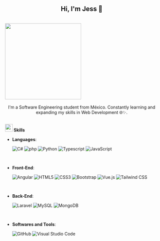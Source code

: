 ## <div align="center">Hi, I'm Jess 🌟</div>

<br>
<div style ="display:flex;" align="center">
  <img src="https://i.giphy.com/media/v1.Y2lkPTc5MGI3NjExd2ljcGxheXFsNzVlNTRuNW13cHJlcmZvd3hqMGZnM2k2Y3N2cGVweiZlcD12MV9pbnRlcm5hbF9naWZfYnlfaWQmY3Q9cw/DbGDZz3KidE4KK6enQ/giphy.gif" style="width:250px"/>
</div><br>

<div align="center">I'm a Software Engineering student from México. Constantly learning and expanding my skills in Web Development 🌐✨.</div>

##
<img src="https://media2.giphy.com/media/QssGEmpkyEOhBCb7e1/giphy.gif?cid=ecf05e47a0n3gi1bfqntqmob8g9aid1oyj2wr3ds3mg700bl&rid=giphy.gif" width ="25"><b> Skills</b>
<br>

<p align="center">

- **Languages**:
    
    ![C#](https://img.shields.io/badge/C%23-239120?style=for-the-badge&logo=c-sharp&logoColor=white)
    ![php](https://img.shields.io/badge/PHP-777BB4?style=for-the-badge&logo=php&logoColor=white)
    ![Python](https://img.shields.io/badge/Python%20-%2314354C.svg?style=for-the-badge&logo=python&logoColor=white)
    ![Typescript](https://img.shields.io/badge/TypeScript-007ACC?style=for-the-badge&logo=typescript&logoColor=white)
    ![JavaScript](https://img.shields.io/badge/JavaScript%20-%23F7DF1E.svg?style=for-the-badge&logo=javascript&logoColor=black)

<br>   
    
- **Front-End**:
  
  ![Angular](https://img.shields.io/badge/Angular-DD0031?style=for-the-badge&logo=angular&logoColor=white)
  ![HTML5](https://img.shields.io/badge/HTML5%20-%23E34F26.svg?style=for-the-badge&logo=html5&logoColor=white)
  ![CSS3](https://img.shields.io/badge/CSS%20-%231572B6.svg?style=for-the-badge&logo=css3&logoColor=white)
  ![Bootstrap](https://img.shields.io/badge/Bootstrap-563D7C?style=for-the-badge&logo=bootstrap&logoColor=white)
  ![Vue.js](https://img.shields.io/badge/Vue.js-35495E?style=for-the-badge&logo=vue.js&logoColor=4FC08D)
  ![Tailwind CSS](https://img.shields.io/badge/Tailwind_CSS-38B2AC?style=for-the-badge&logo=tailwind-css&logoColor=whit)

<br>

- **Back-End**:

  ![Laravel](https://img.shields.io/badge/Laravel-FF2D20?style=for-the-badge&logo=laravel&logoColor=white)
  ![MySQL](https://img.shields.io/badge/MySQL-00000F?style=for-the-badge&logo=mysql&logoColor=white)
  ![MongoDB](https://img.shields.io/badge/MongoDB-4EA94B?style=for-the-badge&logo=mongodb&logoColor=white)
   

<br>

- **Softwares and Tools**:

    ![GitHub](https://img.shields.io/badge/github-%23121011.svg?style=for-the-badge&logo=github&logoColor=white)
    ![Visual Studio Code](https://img.shields.io/badge/Visual%20Studio%20Code-0078d7.svg?style=for-the-badge&logo=visual-studio-code&logoColor=white)

<br>
